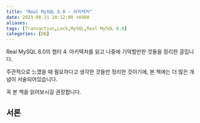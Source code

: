 ```yaml
---
title: "Real MySQL 8.0 - 아키텍처"
date: 2023-08-21 20:12:00 +0900
aliases: 
tags: [Transaction,Lock,MySQL,Real MySQL 8.0]
categories: [DB]
---
```


Real MySQL 8.0의 챕터 4. 아키텍처를 읽고 나중에 기억할만한 것들을 정리한 글입니다.

주관적으로 느꼈을 때 필요하다고 생각한 것들만 정리한 것이기에, 본 책에는 더 많은 개념이 서술되어있습니다.

꼭 본 책을 읽어보시길 권장합니다.

## **서론**





